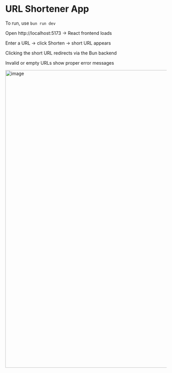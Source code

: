 # URL Shortener App

To run, use `bun run dev`

Open http://localhost:5173 → React frontend loads

Enter a URL → click Shorten → short URL appears

Clicking the short URL redirects via the Bun backend

Invalid or empty URLs show proper error messages

<img width="1920" height="928" alt="image" src="https://github.com/user-attachments/assets/5379e93a-0758-4c3c-a5bf-9550dfbb9c85" />
